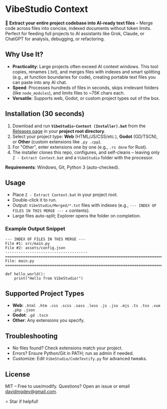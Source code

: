 # VibeStudio Context

🚀 **Extract your entire project codebase into AI-ready text files** – Merge code across files into concise, indexed documents without token limits. Perfect for feeding full projects to AI assistants like Grok, Claude, or ChatGPT for analysis, debugging, or refactoring.

## Why Use It?
- **Practicality**: Large projects often exceed AI context windows. This tool copies, renames (.txt), and merges files with indexes and smart splitting (e.g., at function boundaries for code), creating portable text files you can paste into any AI chat.
- **Speed**: Processes hundreds of files in seconds, skips irrelevant folders (like `node_modules`), and limits files to ~75K chars each.
- **Versatile**: Supports web, Godot, or custom project types out of the box.

## Installation (30 seconds)
1. Download and run **`VibeStudio-Context (Installer).bat`** from the [Releases page](https://github.com/DavidMGDDev/VibeStudio-Context/releases) in your **project root directory**.
2. Select your project type: **Web** (HTML/JS/CSS/etc.), **Godot** (GD/TSCN), or **Other** (custom extensions like `.py .cpp`).
3. For "Other", enter extensions one by one (e.g., `.rs done` for Rust).
4. The installer clones this repo, configures, and self-cleans – leaving only `Z - Extract Context.bat` and a `VibeStudio` folder with the processor.

**Requirements**: Windows, Git, Python 3 (auto-checked).

## Usage
- Place `Z - Extract Context.bat` in your project root.
- Double-click it to run.
- Output: `VibeStudio/Merged/*.txt` files with indexes (e.g., `--- INDEX OF FILES IN THIS MERGE ---` + contents).
- Large files auto-split; Explorer opens the folder on completion.

### Example Output Snippet
```
--- INDEX OF FILES IN THIS MERGE ---
File #1: src/main.py
File #2: assets/config.json
-------------------------------------
====================================================================================================
File: main.py
====================================================================================================

def hello_world():
    print("Hello from VibeStudio!")
```

## Supported Project Types
- **Web**: `.html .htm .css .scss .sass .less .js .jsx .mjs .ts .tsx .vue .php .json`
- **Godot**: `.gd .tscn`
- **Other**: Any extensions you specify.

## Troubleshooting
- No files found? Check extensions match your project.
- Errors? Ensure Python/Git in PATH; run as admin if needed.
- Customize: Edit `VibeStudio/CodeTextify.py` for advanced tweaks.

## License
MIT – Free to use/modify. Questions? Open an issue or email davidmgdev@gmail.com.

⭐ Star if helpful!